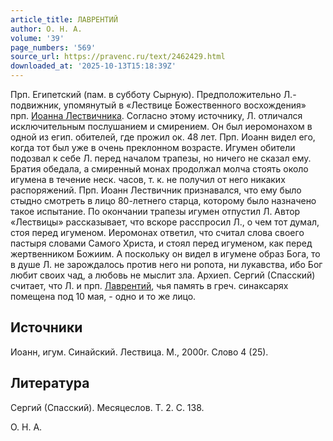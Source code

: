 ```yaml
---
article_title: ЛАВРЕНТИЙ
author: О. Н. А.
volume: '39'
page_numbers: '569'
source_url: https://pravenc.ru/text/2462429.html
downloaded_at: '2025-10-13T15:18:39Z'
---
```


Прп. Египетский (пам. в субботу Сырную). Предположительно Л.- подвижник, упомянутый в «Лествице Божественного восхождения» прп. [Иоанна Лествичника](<https://pravenc.ru/text/Иоанн Лествичник.html>). Согласно этому источнику, Л. отличался исключительным послушанием и смирением. Он был иеромонахом в одной из егип. обителей, где прожил ок. 48 лет. Прп. Иоанн видел его, когда тот был уже в очень преклонном возрасте. Игумен обители подозвал к себе Л. перед началом трапезы, но ничего не сказал ему. Братия обедала, а смиренный монах продолжал молча стоять около игумена в течение неск. часов, т. к. не получил от него никаких распоряжений. Прп. Иоанн Лествичник признавался, что ему было стыдно смотреть в лицо 80-летнего старца, которому было назначено такое испытание. По окончании трапезы игумен отпустил Л. Автор «Лествицы» рассказывает, что вскоре расспросил Л., о чем тот думал, стоя перед игуменом. Иеромонах ответил, что считал слова своего пастыря словами Самого Христа, и стоял перед игуменом, как перед жертвенником Божиим. А поскольку он видел в игумене образ Бога, то в душе Л. не зарождалось против него ни ропота, ни лукавства, ибо Бог любит своих чад, а любовь не мыслит зла. Архиеп. Сергий (Спасский) считает, что Л. и прп. [Лаврентий](https://pravenc.ru/text/Лаврентий.html), чья память в греч. синаксарях помещена под 10 мая, - одно и то же лицо.

## Источники

Иоанн, игум. Синайский. Лествица. М., 2000r. Слово 4 (25).

## Литература

Сергий (Спасский). Месяцеслов. Т. 2. С. 138.

О. Н. А.
